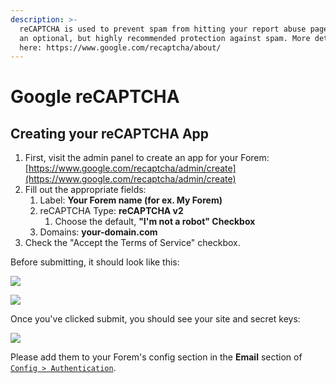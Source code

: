 ```yaml
---
description: >-
  reCAPTCHA is used to prevent spam from hitting your report abuse page. This is
  an optional, but highly recommended protection against spam. More details
  here: https://www.google.com/recaptcha/about/
---
```


# Google reCAPTCHA

## Creating your reCAPTCHA App

1. First, visit the admin panel to create an app for your Forem: [https://www.google.com/recaptcha/admin/create](https://www.google.com/recaptcha/admin/create)
2. Fill out the appropriate fields:
   1. Label: **Your Forem name \(for ex. My Forem\)**
   2. reCAPTCHA Type: **reCAPTCHA v2**
      1. Choose the default, **"I'm not a robot" Checkbox**
   3. Domains: **your-domain.com**
3. Check the "Accept the Terms of Service" checkbox.

Before submitting, it should look like this:

![](../../.gitbook/assets/image%20%281%29.png)

![](../../.gitbook/assets/image.png)

Once you've clicked submit, you should see your site and secret keys:  


![](../../.gitbook/assets/recaptcha-submit-example.png)

Please add them to your Forem's config section in the **Email** section of [`Config > Authentication`](authentication.md#email-and-password).

